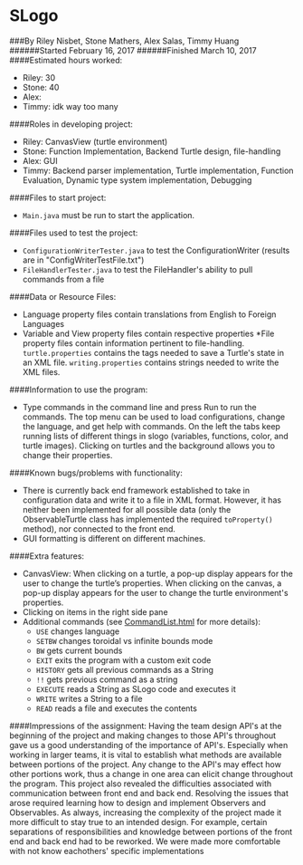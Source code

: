 SLogo
===================
###By Riley Nisbet, Stone Mathers, Alex Salas, Timmy Huang
######Started February 16, 2017
######Finished March 10, 2017
####Estimated hours worked:
* Riley: 30
* Stone: 40
* Alex:
* Timmy: idk way too many

####Roles in developing project:
* Riley: CanvasView (turtle environment)
* Stone: Function Implementation, Backend Turtle design, file-handling
* Alex: GUI
* Timmy: Backend parser implementation, Turtle implementation, Function Evaluation, Dynamic type system implementation, Debugging

####Files to start project:
* `Main.java` must be run to start the application.

####Files used to test the project:
* `ConfigurationWriterTester.java` to test the ConfigurationWriter (results are in "ConfigWriterTestFile.txt")
* `FileHandlerTester.java` to test the FileHandler's ability to pull commands from a file

####Data or Resource Files:
* Language property files contain translations from English to Foreign Languages
* Variable and View property files contain respective properties
*File property files contain information pertinent to file-handling. `turtle.properties` contains the tags needed to save a Turtle's state in an XML file. `writing.properties` contains strings needed to write the XML files.

####Information to use the program:
* Type commands in the command line and press Run to run the commands. The top menu can be used to load configurations, change the language, and get help with commands. On the left the tabs keep running lists of different things in slogo (variables, functions, color, and turtle images). Clicking on turtles and the background allows you to change their properties.

####Known bugs/problems with functionality:
* There is currently back end framework established to take in configuration data and write it to a file in XML format. However, it has neither been implemented for all possible data (only the ObservableTurtle class has implemented the required `toProperty()` method), nor connected to the front end.
* GUI formatting is different on different machines.

####Extra features:
* CanvasView: When clicking on a turtle, a pop-up display appears for the user to change the turtle’s properties. When clicking on the canvas, a pop-up display appears for the user to change the turtle environment's properties.
* Clicking on items in the right side pane 
* Additional commands (see [CommandList.html](CommandList.html) for more details):
    * `USE` changes language
    * `SETBW` changes toroidal vs infinite bounds mode
    * `BW` gets current bounds
    * `EXIT` exits the program with a custom exit code
    * `HISTORY` gets all previous commands as a String 
    * `!!` gets previous command as a string
    * `EXECUTE` reads a String as SLogo code and executes it
    * `WRITE` writes a String to a file
    * `READ` reads a file and executes the contents

####Impressions of the assignment:
Having the team design API's at the beginning of the project and making changes to those API's throughout gave us a good understanding of the importance of API's. Especially when working in larger teams, it is vital to establish what methods are available between portions of the project. Any change to the API's may effect how other portions work, thus a change in one area can elicit change throughout the program. 
This project also revealed the difficulties associated with communication between front end and back end. Resolving the issues that arose required learning how to design and implement Observers and Observables.
As always, increasing the complexity of the project made it more difficult to stay true to an intended design. For example, certain separations of responsibilities and knowledge between portions of the front end and back end had to be reworked.
We were made more comfortable with not know eachothers' specific implementations

